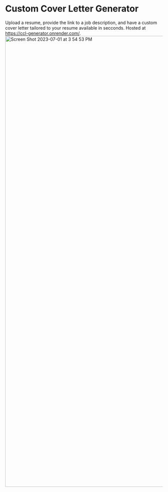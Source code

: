 # Custom Cover Letter Generator
Upload a resume, provide the link to a job description, and have a custom cover letter tailored to your resume available in secconds. Hosted at https://ccl-generator.onrender.com/.
<img width="1440" alt="Screen Shot 2023-07-01 at 3 54 53 PM" src="https://github.com/shloke01/custom-cover-letter-generator/assets/75258997/4cbb8fe5-e3af-404e-ad74-901e056e2f24">
